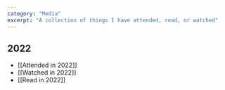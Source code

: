```yaml
---
category: "Media"
excerpt: "A collection of things I have attended, read, or watched"
---
```


## 2022
- [[Attended in 2022]]
- [[Watched in 2022]]
- [[Read in 2022]]